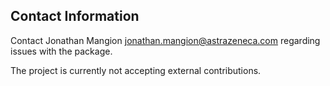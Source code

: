 ## Contact Information

 Contact Jonathan Mangion jonathan.mangion@astrazeneca.com regarding issues with the package. 
 
 The project is currently not accepting external contributions.